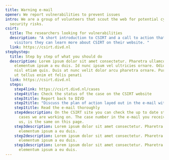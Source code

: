 ```yaml
---
title: Warning e-mail
opener: We report vulnerabilities to prevent issues
intro: We are a group of volunteers that scout the web for potential cyber
  security risks.
csirt:
  title: The researchers looking for vulnerabilities
  description: "A short introduction to CSIRT and a call to action that tells
    visitors they can learn more about CSIRT on their website. "
  link: https://csirt.divd.nl
stepbystep:
  title: Step by step of what you should do
  description: Lorem ipsum dolor sit amet consectetur. Pharetra ullamcorper
    elementum ipsum a eu duis. Id nunc ipsum vel ultricies ornare. Odio aliquet
    nisl etiam quis. Duis at nunc velit dolor arcu pharetra ornare. Purus quis
    ut tellus enim et felis penati
  link: https://csirt.divd.nl
  steps:
    step4link: https://csirt.divd.nl/cases
    step4title: Check the status of the case on the CSIRT website
    step3title: Report back to DIVD
    step2title: "Discuss the plan of action layed out in the e-mail with your colleagues "
    step1title: Read the e-mail thoroughly
    step4description: On the CSIRT site you can check the up to date status of the
      cases we are working on. The case number in the e-mail you received from
      us, is the same on this page.
    step3description: Lorem ipsum dolor sit amet consectetur. Pharetra ullamcorper
      elementum ipsum a eu duis.
    step2description: Lorem ipsum dolor sit amet consectetur. Pharetra ullamcorper
      elementum ipsum a eu duis.
    step1description: Lorem ipsum dolor sit amet consectetur. Pharetra ullamcorper
      elementum ipsum a eu duis.
---
```

